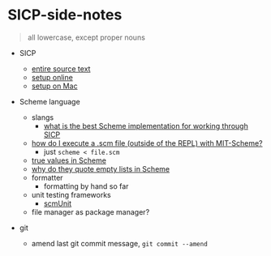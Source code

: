 # SICP-side-notes

> all lowercase, except proper nouns

- SICP
  - [entire source text](https://mitpress.mit.edu/sites/default/files/sicp/index.html)
  - [setup online](https://www.jdoodle.com/execute-scheme-online/)
  - [setup on Mac](https://rayhightower.com/blog/2015/02/18/sicp-study-group/P)

- Scheme language
  - slangs
    - [what is the best Scheme implementation for working through SICP](https://stackoverflow.com/questions/260685/what-is-the-best-scheme-implementation-for-working-through-sicp)
  - [how do I execute a .scm file (outside of the REPL) with MIT-Scheme?](https://stackoverflow.com/questions/903968/how-do-i-execute-a-scm-script-outside-of-the-repl-with-mit-scheme)
    - just `scheme < file.scm`
  - [true values in Scheme](https://stackoverflow.com/questions/66393506/true-values-in-scheme)
  - [why do they quote empty lists in Scheme](https://stackoverflow.com/questions/19468068/why-do-they-quote-empty-lists-in-scheme)
  - formatter
    - formatting by hand so far
  - unit testing frameworks
    - [scmUnit](https://github.com/nicholasrussell/scmUnit)
  - file manager as package manager?

- git
  - amend last git commit message, `git commit --amend`
